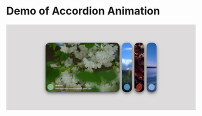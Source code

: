 # Demo of Accordion Animation
![image](https://github.com/teckann/accordion-animation/blob/main/demo.png)
